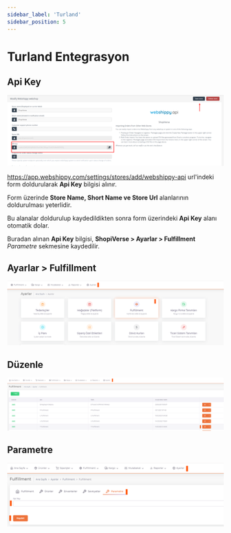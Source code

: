 ```yaml
---
sidebar_label: 'Turland'
sidebar_position: 5
---
```


# Turland Entegrasyon

## Api Key

![TurlandWebshippy](../fullfillment-entegration/img/TurlandWebshippy.png)

https://app.webshippy.com/settings/stores/add/webshippy-api url'indeki form doldurularak **Api Key** bilgisi alınır.

Form üzerinde **Store Name, Short Name ve Store Url** alanlarının doldurulması yeterlidir.

Bu alanalar doldurulup kaydedildikten sonra form üzerindeki **Api Key** alanı otomatik dolar.

Buradan alınan **Api Key** bilgisi,  **ShopiVerse > Ayarlar > Fulfillment**  *Parametre* sekmesine kaydedilir.

## Ayarlar > Fulfillment

![Turland](../../dashboard/fullfillment-entegration/img/Turland.png)

## Düzenle

![TurlanEdit](../../dashboard/fullfillment-entegration/img/TurlandEdit.png)

## Parametre

![TurlandEditParameter](../../dashboard/fullfillment-entegration/img/TurlandEditParameter.png)



 